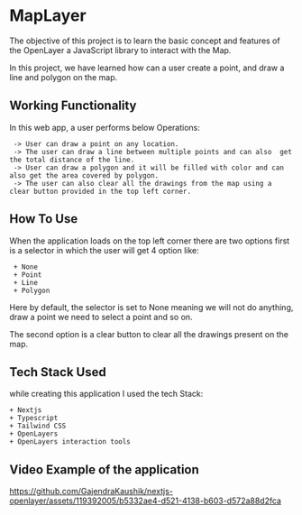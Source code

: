 
# MapLayer

The objective of this project is to learn the basic concept and features of the OpenLayer a JavaScript library to interact with the Map.

In this project, we have learned how can a user create a point, and draw a line and polygon on the map. 


## Working Functionality 
In this web app, a user performs below Operations:
     
     -> User can draw a point on any location.
     -> The user can draw a line between multiple points and can also  get the total distance of the line.
     -> User can draw a polygon and it will be filled with color and can also get the area covered by polygon. 
     -> The user can also clear all the drawings from the map using a clear button provided in the top left corner.



## How To Use 

When the application loads on the top left corner there are two options first is a selector in which the user will get 4 option 
like:
      
     + None
     + Point
     + Line
     + Polygon

Here by default, the selector is set to None meaning we will not do anything, draw a point we need to select a point and so on. 

The second option is a clear button to clear all the drawings present on the map. 

## Tech Stack Used 
while creating this application I used the tech Stack:
  
    + Nextjs
    + Typescript
    + Tailwind CSS 
    + OpenLayers
    + OpenLayers interaction tools

## Video Example of the application


https://github.com/GajendraKaushik/nextjs-openlayer/assets/119392005/b5332ae4-d521-4138-b603-d572a88d2fca

